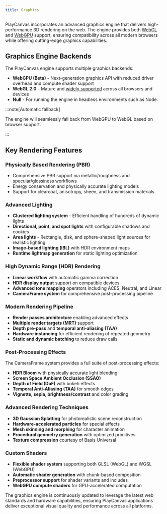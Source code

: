 ```yaml
---
title: Graphics
---
```


PlayCanvas incorporates an advanced graphics engine that delivers high-performance 3D rendering on the web. The engine provides both [WebGL](https://developer.mozilla.org/en-US/docs/Web/API/WebGL_API) and [WebGPU](https://developer.mozilla.org/en-US/docs/Web/API/WebGPU_API) support, ensuring compatibility across all modern browsers while offering cutting-edge graphics capabilities.

## Graphics Engine Backends

The PlayCanvas engine supports multiple graphics backends:

* **WebGPU (Beta)** - Next-generation graphics API with reduced driver overhead and compute shader support
* **WebGL 2.0** - Mature and [widely supported](https://caniuse.com/webgl2) across all browsers and devices
* **Null** - For running the engine in headless environments such as Node.

:::note[Automatic fallback]

The engine will seamlessly fall back from WebGPU to WebGL based on browser support.

:::

## Key Rendering Features

### Physically Based Rendering (PBR)

* Comprehensive PBR support via metallic/roughness and specular/glossiness workflows
* Energy conservation and physically accurate lighting models
* Support for clearcoat, anisotropy, sheen, and transmission materials

### Advanced Lighting

* **Clustered lighting system** - Efficient handling of hundreds of dynamic lights
* **Directional, point, and spot lights** with configurable shadows and cookies
* **Area lights** - Rectangle, disk, and sphere-shaped light sources for realistic lighting
* **Image-based lighting (IBL)** with HDR environment maps
* **Runtime lightmap generation** for static lighting optimization

### High Dynamic Range (HDR) Rendering

* **Linear workflow** with automatic gamma correction
* **HDR display output** support on compatible devices
* **Advanced tone mapping** operators including ACES, Neutral, and Linear
* **CameraFrame system** for comprehensive post-processing pipeline

### Modern Rendering Pipeline

* **Render passes architecture** enabling advanced effects
* **Multiple render targets (MRT)** support
* **Depth pre-pass** and **temporal anti-aliasing (TAA)**
* **Hardware instancing** for efficient rendering of repeated geometry
* **Static and dynamic batching** to reduce draw calls

### Post-Processing Effects

The CameraFrame system provides a full suite of post-processing effects:

* **HDR Bloom** with physically accurate light bleeding
* **Screen Space Ambient Occlusion (SSAO)**
* **Depth of Field (DoF)** with bokeh effects
* **Temporal Anti-Aliasing (TAA)** for smooth edges
* **Vignette, sepia, brightness/contrast** and color grading

### Advanced Rendering Techniques

* **3D Gaussian Splatting** for photorealistic scene reconstruction
* **Hardware-accelerated particles** for special effects
* **Mesh skinning and morphing** for character animation
* **Procedural geometry generation** with optimized primitives
* **Texture compression** courtesy of Basis Universal

### Custom Shaders

* **Flexible shader system** supporting both GLSL (WebGL) and WGSL (WebGPU)
* **Automatic shader generation** with chunk-based composition
* **Preprocessor support** for shader variants and includes
* **WebGPU compute shaders** for GPU-accelerated computation

The graphics engine is continuously updated to leverage the latest web standards and hardware capabilities, ensuring PlayCanvas applications deliver exceptional visual quality and performance across all platforms.
